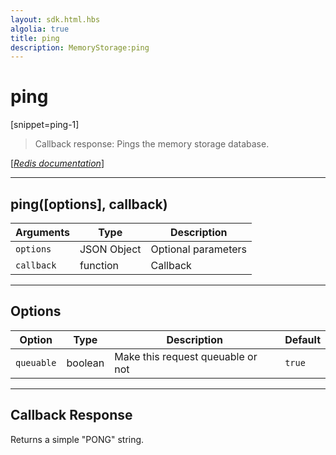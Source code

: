 ```yaml
---
layout: sdk.html.hbs
algolia: true
title: ping
description: MemoryStorage:ping
---
```

  

# ping
[snippet=ping-1]

> Callback response:
Pings the memory storage database.

[[_Redis documentation_]](https://redis.io/commands/ping)

---

## ping([options], callback)

| Arguments | Type | Description |
|---------------|---------|----------------------------------------|
| `options` | JSON Object | Optional parameters |
| `callback` | function | Callback |

---

## Options

| Option | Type | Description | Default |
|---------------|---------|----------------------------------------|---------|
| `queuable` | boolean | Make this request queuable or not  | `true` |
---

## Callback Response

Returns a simple "PONG" string.
